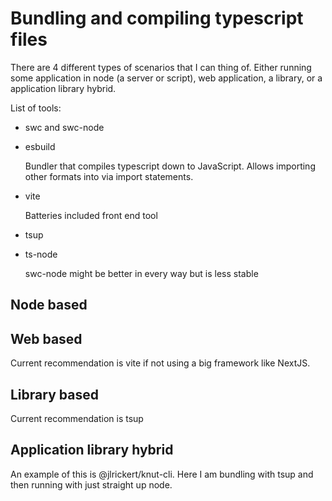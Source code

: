 # Bundling and compiling typescript files

There are 4 different types of scenarios that I can thing of. Either running some application in node (a server or script), web application, a library, or a application library hybrid.

List of tools:

- swc and swc-node
- esbuild

  Bundler that compiles typescript down to JavaScript. Allows importing other formats into via import statements.

- vite

  Batteries included front end tool

- tsup
- ts-node

  swc-node might be better in every way but is less stable

## Node based

## Web based

Current recommendation is vite if not using a big framework like NextJS.

## Library based

Current recommendation is tsup

## Application library hybrid

An example of this is @jlrickert/knut-cli. Here I am bundling with tsup and then running with just straight up node.
